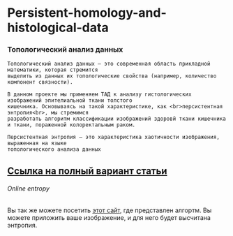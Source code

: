 # Persistent-homology-and-histological-data

### Топологический анализ данных



    Топологический анализ данных — это современная область прикладной математики, которая стремится
    выделить из данных их топологические свойства (например, количество компонент связности).
    
    В данном проекте мы применяем ТАД к анализу гистологических изображений эпителиальной ткани толстого
    кишечника. Основываясь на такой характеристике, как <br>персистентная энтропия<br>, мы стремимся
    разработать алгоритм классификации изображений здоровй ткани кишечника и ткани, пораженной колоректальным раком.
    
    Персистентная энтропия — это характеристика хаотичности изображения, выраженная на языке
    топологического анализа данных

## [Ссылка на полный вариант статьи](https://github.com/Sannitsa/Persistent-homology-and-histological-data/blob/master/Pesistant%20homology%20and%20histological%20data.pdf)


###### Online entropy
Вы так же можете посетить [этот сайт](http://sannitsa.github.io), где представлен алгортм. Вы можете приложить ваше изображение, и для него будет высчитана энтропия.
